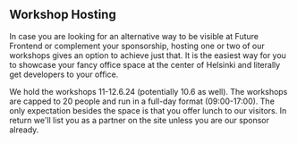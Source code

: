 ## Workshop Hosting

In case you are looking for an alternative way to be visible at Future Frontend or complement your sponsorship, hosting one or two of our workshops gives an option to achieve just that. It is the easiest way for you to showcase your fancy office space at the center of Helsinki and literally get developers to your office.

We hold the workshops 11-12.6.24 (potentially 10.6 as well). The workshops are capped to 20 people and run in a full-day format (09:00-17:00). The only expectation besides the space is that you offer lunch to our visitors. In return we'll list you as a partner on the site unless you are our sponsor already.
